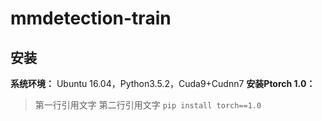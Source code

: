# mmdetection-train
<h2>安装</h2>
<strong>系统环境：</strong>
Ubuntu 16.04，Python3.5.2，Cuda9+Cudnn7  
<strong>安装Ptorch 1.0：</strong><br>

> 第一行引用文字
> 第二行引用文字
`pip install torch==1.0`
